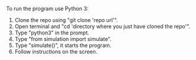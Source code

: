 To run the program use Python 3:
1. Clone the repo using "git clone 'repo url'".
2. Open terminal and "cd 'directory where you just have cloned the repo'".
3. Type "python3" in the prompt.
4. Type "from simulation import simulate".
5. Type "simulate()", it starts the program.
6. Follow instructions on the screen.

